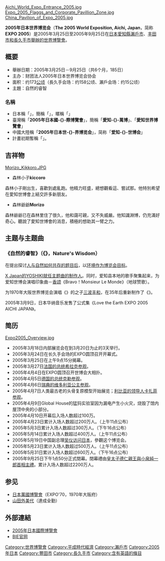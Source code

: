 [Aichi_World_Expo_Entrance_2005.jpg](https://zh.wikipedia.org/wiki/File:Aichi_World_Expo_Entrance_2005.jpg "fig:Aichi_World_Expo_Entrance_2005.jpg")
[Expo_2005_Flaggs_and_Corporate_Pavillion_Zone.jpg](https://zh.wikipedia.org/wiki/File:Expo_2005_Flaggs_and_Corporate_Pavillion_Zone.jpg "fig:Expo_2005_Flaggs_and_Corporate_Pavillion_Zone.jpg")
[China_Pavilion_of_Expo_2005.jpg](https://zh.wikipedia.org/wiki/File:China_Pavilion_of_Expo_2005.jpg "fig:China_Pavilion_of_Expo_2005.jpg")

**2005年日本世界博览会**（**The 2005 World Exposition, Aichi, Japan**，简称**EXPO
2005**）是2005年3月25日至2005年9月25日在[日本](../Page/日本.md "wikilink")[愛知縣](../Page/愛知縣.md "wikilink")[瀨戶市](../Page/瀨戶市.md "wikilink")、[丰田市和](../Page/丰田市.md "wikilink")[長久手市舉辦的](../Page/長久手市.md "wikilink")[世界博覽會](../Page/世界博覽會.md "wikilink")。

## 概要

  - 舉辦日期：2005年3月25日－9月25日（共6个月，185日）
  - 主办：财团法人2005年日本世界博览会协会
  - 面积：约173[公顷](../Page/公顷.md "wikilink")（長久手会场：约158公顷、瀨戶会场：约15公顷）
  - 主題：自然的睿智

### 名稱

  - 日本稱「」，簡稱「」，暱稱「」
  - 臺灣稱「**2005年日本國-{}-際博覽會**」，簡稱「**愛知-{}-萬博**」、「**愛知世界博覽會**」
  - 中國大陸稱「**2005年日本世-{}-界博览会**」，简称「**爱知-{}-世博会**」
  - 計畫初期暫稱「」。

## 吉祥物

[Morizo_Kikkoro.JPG](https://zh.wikipedia.org/wiki/File:Morizo_Kikkoro.JPG "fig:Morizo_Kikkoro.JPG")

  - 森林小子**kiccoro**

森林小子剛出生，喜歡到處亂跑。他精力旺盛，總想觀看這、嘗試那。他特別希望在愛知世博會上結交許多新朋友。

  - 森林爺爺**Morizo**

森林爺爺已在森林里住了很久，他和藹可親，又不失威嚴。他知識淵博，仍充滿好奇心。聽說了愛知世博會的消息，積極的想助其一臂之力。

## 主题与主题曲

### 《自然的睿智》（《》，Nature's Wisdom）

在提出探讨[人与](../Page/人.md "wikilink")[自然如何共存的题目后](../Page/自然.md "wikilink")，以[环境作为博览会目标](../Page/环境.md "wikilink")。

[X
Japan的](../Page/X_Japan.md "wikilink")[YOSHIKI就任主题曲的制作人](../Page/YOSHIKI.md "wikilink")。同时，爱知县本地的歌手聚集起来，为爱知世博会演唱印象曲－[香颂](../Page/香颂.md "wikilink")《Bravo！Monsieur
Le Monde》（地球赞歌）。

为1970年大阪世界博览会演唱《》的之子[三波丰和](../Page/三波丰和.md "wikilink")，在35年后重新制作了《》。

2005年3月9日，日本华纳音乐发售了公式集《Love the Earth EXPO 2005 AICHI JAPAN》。

## 简历

[Expo2005_Overview.jpg](https://zh.wikipedia.org/wiki/File:Expo2005_Overview.jpg "fig:Expo2005_Overview.jpg")

  - 2005年3月18日内部展览会在到3月20日为止的3天举行。
  - 2005年3月24日在长久手会场的EXPO圆顶召开开幕式。
  - 2005年3月25日在上午9点15分揭幕。
  - 2005年3月27日[法国的](../Page/法国.md "wikilink")[总统](../Page/总统.md "wikilink")[希拉克参观](../Page/雅克·希拉克.md "wikilink")。
  - 2005年4月4日在EXPO圆顶召开世博会大相扑。
  - 2005年4月5日[德国的总统](../Page/德国.md "wikilink")[克勒参观](../Page/霍斯特·克勒.md "wikilink")。
  - 2005年4月6日[瑞典的维多利亚公主参观](../Page/瑞典.md "wikilink")。
  - 2005年4月7日人类最古老的头骨复原模型开始展览；[利比亚的领导人卡扎菲参观](../Page/利比亚.md "wikilink")。
  - 2005年4月9日Global House的猛犸实验室因为漏电产生小火灾，烧毁了馆内屋顶中央的小部分。
  - 2005年4月10日开幕后入场人数超过100万。
  - 2005年4月23日累计入场人数超过200万人。（上午11点公布）
  - 2005年5月3日累计入场人数超过300万人。（下午16点公布）
  - 2005年5月14日累计入场人数超过400万人。（上午11点公布）
  - 2005年5月19日中国副总理[吴仪访问日本](../Page/吴仪.md "wikilink")，參觀这个博览会。
  - 2005年5月23日累计入场人数超过500万人。（上午11点公布）
  - 2005年5月31日累计入场人数超过600万人。（下午16点公布）
  - 2005年9月25日下午1点50分正式閉幕。閉幕禮由[皇太子德仁親王與](../Page/皇太子德仁.md "wikilink")[小泉純一郎](../Page/小泉純一郎.md "wikilink")[首相主禮](../Page/首相.md "wikilink")。累计入场人数超过2200万人。

## 参见

  - [日本萬國博覽會](../Page/日本萬國博覽會.md "wikilink")（EXPO'70，1970年大阪府）
  - [山田外美代](../Page/山田外美代.md "wikilink")（達成全勤）

## 外部連結

  - [2005年日本國際博覽會](http://www.expo2005.or.jp)
  - [BIE官网](http://www.bie-paris.org/site/en/2005-aichi)

[Category:世界博覽會](https://zh.wikipedia.org/wiki/Category:世界博覽會 "wikilink")
[Category:平成時代經濟](https://zh.wikipedia.org/wiki/Category:平成時代經濟 "wikilink")
[Category:瀨戶市](https://zh.wikipedia.org/wiki/Category:瀨戶市 "wikilink")
[Category:2005年日本](https://zh.wikipedia.org/wiki/Category:2005年日本 "wikilink")
[Category:豐田市](https://zh.wikipedia.org/wiki/Category:豐田市 "wikilink")
[Category:長久手市](https://zh.wikipedia.org/wiki/Category:長久手市 "wikilink")
[Category:含有英語的條目](https://zh.wikipedia.org/wiki/Category:含有英語的條目 "wikilink")
